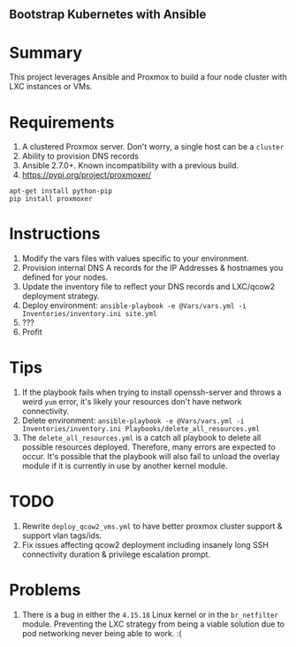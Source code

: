 ## Bootstrap Kubernetes with Ansible

# Summary
This project leverages Ansible and Proxmox to build a four node cluster with LXC instances or VMs.

# Requirements
1) A clustered Proxmox server. Don't worry, a single host can be a `cluster`
2) Ability to provision DNS records
3) Ansible 2.7.0+. Known incompatibility with a previous build. 
4) https://pypi.org/project/proxmoxer/
```
apt-get install python-pip
pip install proxmoxer
```

# Instructions

1) Modify the vars files with values specific to your environment.
2) Provision internal DNS A records for the IP Addresses & hostnames you defined for your nodes.
3) Update the inventory file to reflect your DNS records and LXC/qcow2 deployment strategy.
3) Deploy environment: `ansible-playbook -e @Vars/vars.yml -i Inventories/inventory.ini site.yml`
4) ???
5) Profit

# Tips

1) If the playbook fails when trying to install openssh-server and throws a weird `yum` error, it's likely your resources don't have network connectivity.
2) Delete environment: `ansible-playbook -e @Vars/vars.yml -i Inventories/inventory.ini Playbooks/delete_all_resources.yml`
3) The `delete_all_resources.yml` is a catch all playbook to delete all possible resources deployed. Therefore, many errors are expected to occur. It's possible that the playbook will also fail to unload the overlay module if it is currently in use by another kernel module.

# TODO

1) Rewrite `deploy_qcow2_vms.yml` to have better proxmox cluster support & support vlan tags/ids. 
2) Fix issues affecting qcow2 deployment including insanely long SSH connectivity duration & privilege escalation prompt.

# Problems

1) There is a bug in either the `4.15.18` Linux kernel or in the `br_netfilter` module. Preventing the LXC strategy from being a viable solution due to pod networking never being able to work. :( 